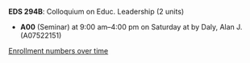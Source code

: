 **EDS 294B**: Colloquium on Educ. Leadership (2 units)

- **A00** (Seminar) at 9:00 am–4:00 pm on Saturday at   by Daly, Alan J. (A07522151)

[Enrollment numbers over time](./EDS294B.tsv)
